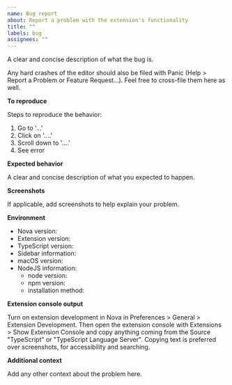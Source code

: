 ```yaml
---
name: Bug report
about: Report a problem with the extension's functionality
title: ""
labels: bug
assignees: ""
---
```


A clear and concise description of what the bug is.

Any hard crashes of the editor should also be filed with Panic (Help > Report a Problem or Feature Request...). Feel free to cross-file them here as well.

**To reproduce**

Steps to reproduce the behavior:

1. Go to '...'
2. Click on '....'
3. Scroll down to '....'
4. See error

**Expected behavior**

A clear and concise description of what you expected to happen.

**Screenshots**

If applicable, add screenshots to help explain your problem.

**Environment**

- Nova version: <!-- [e.g. 6.1 (267836)] get this from Nova > About Nova -->
- Extension version: <!-- [e.g. 2.6.0] get this from the Nova Extension Library -->
- TypeScript version: <!-- [e.g. 4.2.4] get this from your project, e.g. run `yarn run tsc --version` in your terminal -->
- Sidebar information: <!-- [e.g. Status Running, TypeScript Version 4.2.4] get this from the extension sidebar -->
- macOS version: <!-- [e.g. 11.2.3 (20D91)] get this from  > About This Mac -->
- NodeJS information:
  - node version: <!-- [e.g. v14.4.0] get this by running `node --version` in your terminal -->
  - npm version: <!-- [e.g. 6.14.4] get this by running `npm --version` in your terminal -->
  - installation method: <!-- e.g. homebrew, nvm, built from source, etc -->

**Extension console output**

Turn on extension development in Nova in Preferences > General > Extension Development. Then open the extension console with Extensions > Show Extension Console and copy anything coming from the Source "TypeScript" or "TypeScript Language Server".
Copying text is preferred over screenshots, for accessibility and searching.

**Additional context**

Add any other context about the problem here.
